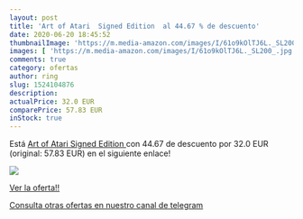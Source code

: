 ```yaml
---
layout: post
title: 'Art of Atari  Signed Edition  al 44.67 % de descuento'
date: 2020-06-20 18:45:52
thumbnailImage: 'https://m.media-amazon.com/images/I/61o9kOlTJ6L._SL200_.jpg'
images: [ 'https://m.media-amazon.com/images/I/61o9kOlTJ6L._SL200_.jpg' ]
comments: true
category: ofertas
author: ring
slug: 1524104876
description:
actualPrice: 32.0 EUR
comparePrice: 57.83 EUR
inStock: true
---
```


Está [Art of Atari  Signed Edition ](https://www.amazon.com/dp/1524104876/?tag=redken08-20) con 44.67 de descuento por 32.0 EUR (original: 57.83 EUR) en el siguiente enlace!

[![](https://m.media-amazon.com/images/I/61o9kOlTJ6L._SL200_.jpg)](https://www.amazon.com/dp/1524104876/?tag=redken08-20)

[Ver la oferta!!](https://www.amazon.com/dp/1524104876/?tag=redken08-20)

[Consulta otras ofertas en nuestro canal de telegram](https://t.me/s/ofertas25)
